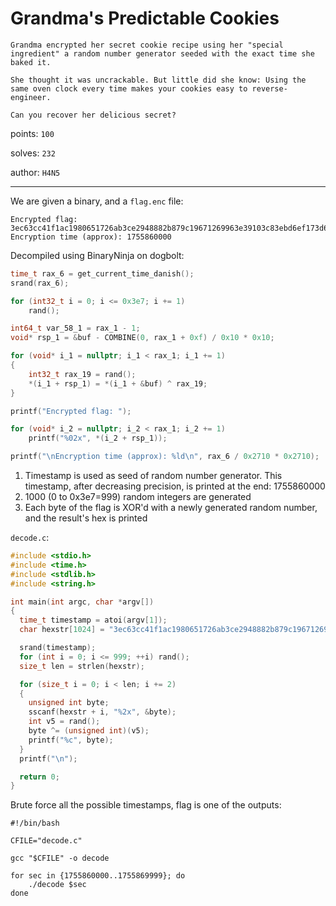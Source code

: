 # Grandma's Predictable Cookies

```text
Grandma encrypted her secret cookie recipe using her "special ingredient" a random number generator seeded with the exact time she baked it.

She thought it was uncrackable. But little did she know: Using the same oven clock every time makes your cookies easy to reverse-engineer.

Can you recover her delicious secret?
```

points: `100`

solves: `232`

author: `H4N5`

---
We are given a binary, and a `flag.enc` file:

```text
Encrypted flag: 3ec63cc41f1ac1980651726ab3ce2948882b879c19671269963e39103c83ebd6ef173d60c76ee5
Encryption time (approx): 1755860000
```

Decompiled using BinaryNinja on dogbolt:

```c
time_t rax_6 = get_current_time_danish();
srand(rax_6);

for (int32_t i = 0; i <= 0x3e7; i += 1)
    rand();

int64_t var_58_1 = rax_1 - 1;
void* rsp_1 = &buf - COMBINE(0, rax_1 + 0xf) / 0x10 * 0x10;

for (void* i_1 = nullptr; i_1 < rax_1; i_1 += 1)
{
    int32_t rax_19 = rand();
    *(i_1 + rsp_1) = *(i_1 + &buf) ^ rax_19;
}

printf("Encrypted flag: ");

for (void* i_2 = nullptr; i_2 < rax_1; i_2 += 1)
    printf("%02x", *(i_2 + rsp_1));

printf("\nEncryption time (approx): %ld\n", rax_6 / 0x2710 * 0x2710);
```

1. Timestamp is used as seed of random number generator. This timestamp, after decreasing precision, is printed at the end: 1755860000
2. 1000 (0 to 0x3e7=999) random integers are generated
3. Each byte of the flag is XOR'd with a newly generated random number, and the result's hex is printed

`decode.c`:

```c
#include <stdio.h>
#include <time.h>
#include <stdlib.h>
#include <string.h>

int main(int argc, char *argv[])
{
  time_t timestamp = atoi(argv[1]);
  char hexstr[1024] = "3ec63cc41f1ac1980651726ab3ce2948882b879c19671269963e39103c83ebd6ef173d60c76ee5";

  srand(timestamp);
  for (int i = 0; i <= 999; ++i) rand();
  size_t len = strlen(hexstr);

  for (size_t i = 0; i < len; i += 2)
  {
    unsigned int byte;
    sscanf(hexstr + i, "%2x", &byte);
    int v5 = rand();
    byte ^= (unsigned int)(v5);
    printf("%c", byte);
  }
  printf("\n");

  return 0;
}
```

Brute force all the possible timestamps, flag is one of the outputs:

```shell
#!/bin/bash

CFILE="decode.c"

gcc "$CFILE" -o decode

for sec in {1755860000..1755869999}; do
    ./decode $sec
done
```
